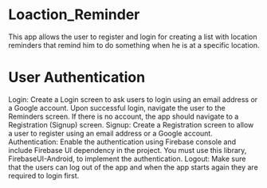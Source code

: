 # Loaction_Reminder
This app allows the user to register and login for creating a list with location reminders that remind him to do something when he is at a specific location.

# User Authentication
Login: Create a Login screen to ask users to login using an email address or a Google account. Upon successful login, navigate the user to the Reminders screen. If there is no account, the app should navigate to a Registration (Signup) screen.
Signup: Create a Registration screen to allow a user to register using an email address or a Google account.
Authentication: Enable the authentication using Firebase console and include Firebase UI dependency in the project. You must use this library, FirebaseUI-Android, to implement the authentication.
Logout: Make sure that the users can log out of the app and when the app starts again they are required to login first.
